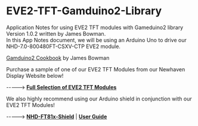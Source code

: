 # EVE2-TFT-Gamduino2-Library
Application Notes for using EVE2 TFT modules with Gameduino2 library Version 1.0.2 written by James Bowman.\
In this App Notes document, we will be using an Arduino Uno to drive our NHD-7.0-800480FT-CSXV-CTP EVE2 module.

[Gamduino2 Cookbook](https://excamera.com/files/gd2book_v0.pdf) by James Bowman

Purchase a sample of one of our EVE2 TFT Modules from our Newhaven Display Website below!

-----> [**Full Selection of EVE2 TFT Modules**](https://www.newhavendisplay.com/advanced_search_result.html?search_in_description=1&keyword=eve2)

We also highly recommend using our Arduino shield in conjunction with our EVE2 TFT Modules! 

-----> [**NHD-FT81x-Shield**](https://www.newhavendisplay.com/nhdft81xshield-p-9581.html)   |   [**User Guide**](https://www.newhavendisplay.com/userguides/NHD-FT81x-SHIELD_User_Guide.pdf)
